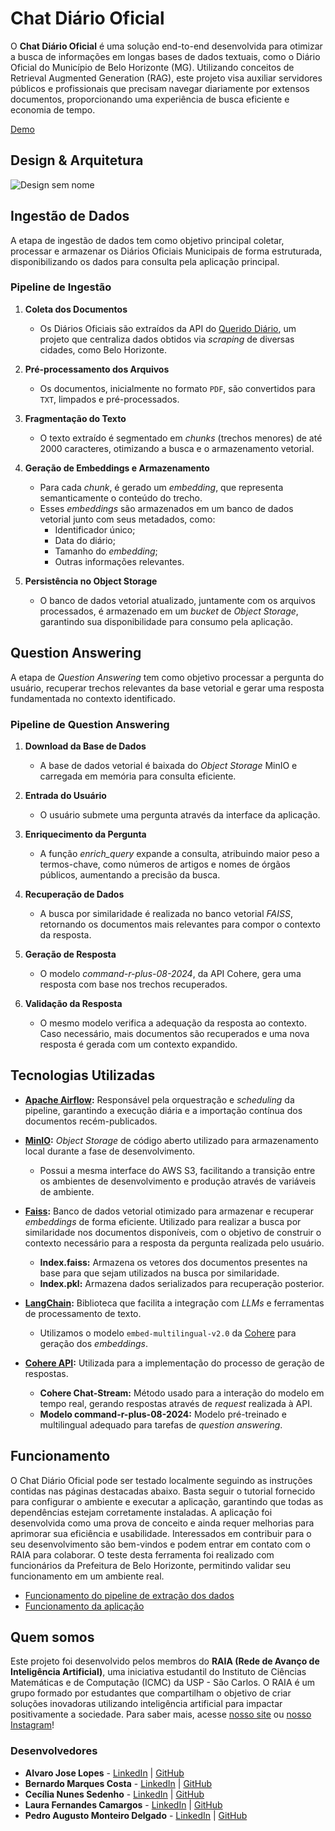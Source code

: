 # Chat Diário Oficial

O **Chat Diário Oficial** é uma solução end-to-end desenvolvida para otimizar a busca de informações em longas bases de dados textuais, como o Diário Oficial do Município de Belo Horizonte (MG). Utilizando conceitos de Retrieval Augmented Generation (RAG), este projeto visa auxiliar servidores públicos e profissionais que precisam navegar diariamente por extensos documentos, proporcionando uma experiência de busca eficiente e economia de tempo.

[Demo](https://github.com/user-attachments/assets/ebe3fcad-f528-42c2-949e-d627202bad7e)

## Design & Arquitetura 
![Design sem nome](https://github.com/user-attachments/assets/26a7d6b0-76c5-4ad6-9bf4-c4b4f204ae81)
## Ingestão de Dados

A etapa de ingestão de dados tem como objetivo principal coletar, processar e armazenar os Diários Oficiais Municipais de forma estruturada, disponibilizando os dados para consulta pela aplicação principal.

### **Pipeline de Ingestão**

1.  **Coleta dos Documentos**
    
    -   Os Diários Oficiais são extraídos da API do [Querido Diário](https://ok.org.br/projetos/querido-diario/), um projeto que centraliza dados obtidos via _scraping_ de diversas cidades, como Belo Horizonte.
2.  **Pré-processamento dos Arquivos**
    
    -   Os documentos, inicialmente no formato `PDF`, são convertidos para `TXT`, limpados e pré-processados.
3.  **Fragmentação do Texto**
    
    -   O texto extraído é segmentado em _chunks_ (trechos menores) de até 2000 caracteres, otimizando a busca e o armazenamento vetorial.
4.  **Geração de Embeddings e Armazenamento**
    
    -   Para cada _chunk_, é gerado um _embedding_, que representa semanticamente o conteúdo do trecho.
    -   Esses _embeddings_ são armazenados em um banco de dados vetorial junto com seus metadados, como:
        -   Identificador único;
        -   Data do diário;
        -   Tamanho do _embedding_;
        -   Outras informações relevantes.
5.  **Persistência no Object Storage**
    
    -   O banco de dados vetorial atualizado, juntamente com os arquivos processados, é armazenado em um _bucket_ de _Object Storage_, garantindo sua disponibilidade para consumo pela aplicação.

## Question Answering

A etapa de *Question Answering* tem como objetivo processar a pergunta do usuário, recuperar trechos relevantes da base vetorial e gerar uma resposta fundamentada no contexto identificado.

### **Pipeline de Question Answering**

1. **Download da Base de Dados**
    - A base de dados vetorial é baixada do *Object Storage* MinIO e carregada em memória para consulta eficiente.
    
2. **Entrada do Usuário**
    - O usuário submete uma pergunta através da interface da aplicação.
    
3. **Enriquecimento da Pergunta**
    - A função *enrich_query* expande a consulta, atribuindo maior peso a termos-chave, como números de artigos e nomes de órgãos públicos, aumentando a precisão da busca.
    
4. **Recuperação de Dados**
    - A busca por similaridade é realizada no banco vetorial *FAISS*, retornando os documentos mais relevantes para compor o contexto da resposta.
    
5. **Geração de Resposta**
    - O modelo *command-r-plus-08-2024*, da API Cohere, gera uma resposta com base nos trechos recuperados.
    
6. **Validação da Resposta**
    - O mesmo modelo verifica a adequação da resposta ao contexto. Caso necessário, mais documentos são recuperados e uma nova resposta é gerada com um contexto expandido.

## **Tecnologias Utilizadas**

-   **[Apache Airflow](https://airflow.apache.org/):**  Responsável pela orquestração e _scheduling_ da pipeline, garantindo a execução diária e a importação contínua dos documentos recém-publicados.

-   **[MinIO](https://min.io/):** _Object Storage_ de código aberto utilizado para armazenamento local durante a fase de desenvolvimento.
    
    -   Possui a mesma interface do AWS S3, facilitando a transição entre os ambientes de desenvolvimento e produção através de variáveis de ambiente.

-   **[Faiss](https://ai.meta.com/tools/faiss/):**  Banco de dados vetorial otimizado para armazenar e recuperar _embeddings_ de forma eficiente. Utilizado para realizar a busca por similaridade nos documentos disponíveis, com o objetivo de construir o contexto necessário para a resposta da pergunta realizada pelo usuário.
    - **Index.faiss:** Armazena os vetores dos documentos presentes na base para que sejam utilizados na busca por similaridade.
    - **Index.pkl:** Armazena dados serializados para recuperação posterior.

-   **[LangChain](https://www.langchain.com/):**  Biblioteca que facilita a integração com _LLMs_ e ferramentas de processamento de texto.
    -   Utilizamos o modelo `embed-multilingual-v2.0` da [Cohere](https://cohere.com/) para geração dos _embeddings_.

-   **[Cohere API](https://cohere.ai/docs):** Utilizada para a implementação do processo de geração de respostas.
    - **Cohere Chat-Stream:** Método usado para a interação do modelo em tempo real, gerando respostas através de *request* realizada à API.
    - **Modelo command-r-plus-08-2024:** Modelo pré-treinado e multilingual adequado para tarefas de *question answering*.


## Funcionamento
O Chat Diário Oficial pode ser testado localmente seguindo as instruções contidas nas páginas destacadas abaixo. Basta seguir o tutorial fornecido para configurar o ambiente e executar a aplicação, garantindo que todas as dependências estejam corretamente instaladas. A aplicação foi desenvolvida como uma prova de conceito e ainda requer melhorias para aprimorar sua eficiência e usabilidade. Interessados em contribuir para o seu desenvolvimento são bem-vindos e podem entrar em contato com o RAIA para colaborar. O teste desta ferramenta foi realizado com funcionários da Prefeitura de Belo Horizonte, permitindo validar seu funcionamento em um ambiente real.
- [Funcionamento do pipeline de extração dos dados](https://github.com/gruporaia/Chat-Diario-Oficial/tree/main/ingestion/airflow_project)
- [Funcionamento da aplicação](https://github.com/gruporaia/Chat-Diario-Oficial/tree/main/app)

## Quem somos

Este projeto foi desenvolvido pelos membros do **RAIA (Rede de Avanço de Inteligência Artificial)**, uma iniciativa estudantil do Instituto de Ciências Matemáticas e de Computação (ICMC) da USP - São Carlos. O RAIA é um grupo formado por estudantes que compartilham o objetivo de criar soluções inovadoras utilizando inteligência artificial para impactar positivamente a sociedade. Para saber mais, acesse [nosso site](https://gruporaia.vercel.app/) ou [nosso Instagram](instagram.com/grupo.raia)!

### **Desenvolvedores**

- **Alvaro Jose Lopes** - [LinkedIn](https://www.linkedin.com/in/alvaro-jose-lopes/) | [GitHub](https://github.com/AlvaroJoseLopes)
- **Bernardo Marques Costa** - [LinkedIn](https://www.linkedin.com/in/bernardo-marques-costa/) | [GitHub](https://github.com/bmarquescost)
- **Cecília Nunes Sedenho** - [LinkedIn](https://www.linkedin.com/in/cec%C3%ADlia-nunes-sedenho-305059255/) | [GitHub](https://github.com/HeNunes)
- **Laura Fernandes Camargos** - [LinkedIn](https://www.linkedin.com/in/laura-fernandes-camargos-a26b89246/) | [GitHub](https://github.com/laurafcamargos)
- **Pedro Augusto Monteiro Delgado** - [LinkedIn](https://www.linkedin.com/in/pedroamdelgado) | [GitHub](https://github.com/DelgadoPedro)
